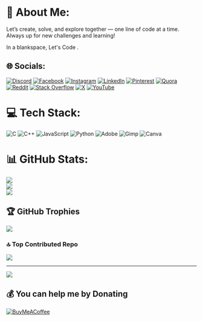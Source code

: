 # 💫 About Me:
Let’s create, solve, and explore together — one line of code at a time. Always up for new challenges and learning!

In a blankspace, Let's Code .


## 🌐 Socials:
[![Discord](https://img.shields.io/badge/Discord-%237289DA.svg?logo=discord&logoColor=white)](https://discord.gg/_bishalshrestha) [![Facebook](https://img.shields.io/badge/Facebook-%231877F2.svg?logo=Facebook&logoColor=white)](https://facebook.com/profile.php?id=100067072687802) [![Instagram](https://img.shields.io/badge/Instagram-%23E4405F.svg?logo=Instagram&logoColor=white)](https://instagram.com/bs52.py) [![LinkedIn](https://img.shields.io/badge/LinkedIn-%230077B5.svg?logo=linkedin&logoColor=white)](https://linkedin.com/in/bishal-shrestha-2b05b1302) [![Pinterest](https://img.shields.io/badge/Pinterest-%23E60023.svg?logo=Pinterest&logoColor=white)](https://pinterest.com/bs426808) [![Quora](https://img.shields.io/badge/Quora-%23B92B27.svg?logo=Quora&logoColor=white)](https://quora.com/profile/BishalABPS52) [![Reddit](https://img.shields.io/badge/Reddit-%23FF4500.svg?logo=Reddit&logoColor=white)](https://reddit.com/user/ABPS52) [![Stack Overflow](https://img.shields.io/badge/-Stackoverflow-FE7A16?logo=stack-overflow&logoColor=white)](https://stackoverflow.com/users/28274392) [![X](https://img.shields.io/badge/X-black.svg?logo=X&logoColor=white)](https://x.com/@BishalS85851861) [![YouTube](https://img.shields.io/badge/YouTube-%23FF0000.svg?logo=YouTube&logoColor=white)](https://youtube.com/@@ai_aether_ai) 

# 💻 Tech Stack:
![C](https://img.shields.io/badge/c-%2300599C.svg?style=plastic&logo=c&logoColor=white) ![C++](https://img.shields.io/badge/c++-%2300599C.svg?style=plastic&logo=c%2B%2B&logoColor=white) ![JavaScript](https://img.shields.io/badge/javascript-%23323330.svg?style=plastic&logo=javascript&logoColor=%23F7DF1E) ![Python](https://img.shields.io/badge/python-3670A0?style=plastic&logo=python&logoColor=ffdd54) ![Adobe](https://img.shields.io/badge/adobe-%23FF0000.svg?style=plastic&logo=adobe&logoColor=white) ![Gimp](https://img.shields.io/badge/Gimp-657D8B?style=plastic&logo=gimp&logoColor=FFFFFF) ![Canva](https://img.shields.io/badge/Canva-%2300C4CC.svg?style=plastic&logo=Canva&logoColor=white)
# 📊 GitHub Stats:
![](https://github-readme-stats.vercel.app/api?username=BishalABPS52&theme=dark&hide_border=false&include_all_commits=true&count_private=true)<br/>
![](https://github-readme-streak-stats.herokuapp.com/?user=BishalABPS52&theme=dark&hide_border=false)<br/>
![](https://github-readme-stats.vercel.app/api/top-langs/?username=BishalABPS52&theme=dark&hide_border=false&include_all_commits=true&count_private=true&layout=compact)

## 🏆 GitHub Trophies
![](https://github-profile-trophy.vercel.app/?username=BishalABPS52&theme=radical&no-frame=true&no-bg=true&margin-w=4)

### 🔝 Top Contributed Repo
![](https://github-contributor-stats.vercel.app/api?username=BishalABPS52&limit=5&theme=transparent&combine_all_yearly_contributions=true)

---
[![](https://visitcount.itsvg.in/api?id=BishalABPS52&icon=0&color=1)](https://visitcount.itsvg.in)

  ## 💰 You can help me by Donating
  [![BuyMeACoffee](https://img.shields.io/badge/Buy%20Me%20a%20Coffee-ffdd00?style=for-the-badge&logo=buy-me-a-coffee&logoColor=black)](https://buymeacoffee.com/bs52.py) 

  
<!-- Proudly created with GPRM ( https://gprm.itsvg.in ) -->
